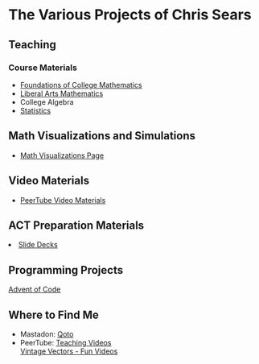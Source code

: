 # The Various Projects of Chris Sears

## Teaching

### Course Materials
* [Foundations of College Mathematics](/foundations/index.html)
* [Liberal Arts Mathematics](./liberal_arts_math/Liberal_Arts_Mathematics.md)
* College Algebra
* [Statistics](./statistics/statistics.md)
    
## Math Visualizations and Simulations
* [Math Visualizations Page](./visualization/index.html)
    
    
## Video Materials
* [PeerTube Video Materials](./peertube_materials/index.html)
	

## ACT Preparation Materials
<li><a href="./act-prep/index.html">Slide Decks</a></li>
	

## Programming Projects
<a href="./advent-of-code/index.html">Advent of Code</a></li>
    
    
## Where to Find Me
*    Mastadon: [Qoto](https://qoto.org/@OmegaLimit)
*    PeerTube: [Teaching Videos](https://spectra.video/c/chris_sears_teaching/videos)  
[Vintage Vectors - Fun Videos](https://spectra.video/c/vintage_vectors/videos)
    
